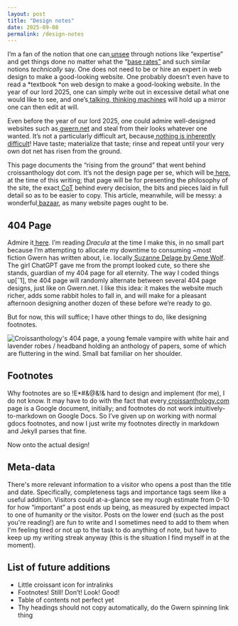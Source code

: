 ```yaml
---
layout: post
title: "Design notes"
date: 2025-09-08
permalink: /design-notes
---
```


I’m a fan of the notion that one can[ unsee](http://gwern.net/unseeing) through notions like “expertise” and get things done no matter what the “[base rates”](https://en.wikipedia.org/wiki/Base_rate) and such similar notions *technically* say. One does not need to be or hire an expert in web design to make a good-looking website. One probably doesn’t even have to read a *textbook *on web design to make a good-looking website. In the year of our lord 2025, one can simply write out in excessive detail what one would like to see, and one’s[ talking, thinking machines](http://en.wikipedia.org/wiki/large_language_models) will hold up a mirror one can then edit at will.

Even before the year of our lord 2025, one could admire well-designed websites such as[ gwern.net](http://gwern.net/design) and steal from their looks whatever one wanted. It’s not a particularly difficult art, because[ nothing is inherently difficult](https://guzey.com/education/is-anything-inherently-difficult/)! Have taste; materialize that taste; rinse and repeat until your very own dot net has risen from the ground.

This page documents the “rising from the ground” that went behind croissanthology dot com. It’s not the design page per se, which will be[ here](http://croissanthology.com/design), at the time of this writing; that page will be for presenting the philosophy of the site, the exact[ CoT](https://en.wikipedia.org/wiki/Prompt_engineering#Chain-of-thought) behind every decision, the bits and pieces laid in full detail so as to be easier to copy. This article, meanwhile, will be messy: a wonderful[ bazaar](http://v), as many website pages ought to be.


## **404 Page**


Admire it[ here](http://croissanthology.com/404). I’m reading *Dracula* at the time I make this, in no small part because I’m attempting to allocate my downtime to consuming ~most fiction Gwern has written about, i.e. locally[ Suzanne Delage by Gene Wolf](http://gwern.net/suzanne-delage). The girl ChatGPT gave me from the prompt looked cute, so there she stands, guardian of my 404 page for all eternity. The way I coded things up[ˆ1], the 404 page will randomly alternate between several 404 page designs, just like on Gwern.net. I like this idea: it makes the website much richer, adds some rabbit holes to fall in, and will make for a pleasant afternoon designing another dozen of these before we’re ready to go.

But for now, this will suffice; I have other things to do, like designing footnotes.


![Croissanthology's 404 page, a young female vampire with white hair and lavender robes / headband holding an anthology of papers, some of which are fluttering in the wind. Small bat familiar on her shoulder.](https://imgur.com/RCVpXtK.png)



## **Footnotes**


Why footnotes are so !E*#&@&!& hard to design and implement (for me), I do not know. It may have to do with the fact that every[ croissanthology.com](http://croissanthology.com) page is a Google document, initially; and footnotes do not work intuitively-to-markdown on Google Docs. So I’ve given up on working with normal gdocs footnotes, and now I just write my footnotes directly in markdown and Jekyll parses that fine.

Now onto the actual design!


## Meta-data

There's more relevant information to a visitor who opens a post than the title and date. Specifically, completeness tags and importance tags seem like a useful addition. Visitors could at-a-glance see my rough estimate from 0-10 for how “important” a post ends up being, as measured by expected impact to one of humanity or the visitor. Posts on the lower end (such as the post you're reading!) are fun to write and I sometimes need to add to them when I'm feeling tired or not up to the task to do anything of note, but have to keep up my writing streak anyway (this is the situation I find myself in at the moment).


## List of future additions

- Little croissant icon for intralinks
- Footnotes! Still! Don’t! Look! Good!
- Table of contents not perfect yet
- Thy headings should not copy automatically, do the Gwern spinning link thing

[^1]:** **Or rather, had OpenAI Codex Web code things up while I was taking a stroll, shower, or otherwise not paying attention and occasionally adjusting details on my phone screen. One can lead an incredibly satisfying cadence of existence, even at our relatively primitive technological level.
